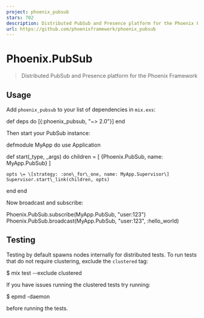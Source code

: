 ```yaml
---
project: phoenix_pubsub
stars: 702
description: Distributed PubSub and Presence platform for the Phoenix Framework
url: https://github.com/phoenixframework/phoenix_pubsub
---
```


Phoenix.PubSub
==============

> Distributed PubSub and Presence platform for the Phoenix Framework

Usage
-----

Add `phoenix_pubsub` to your list of dependencies in `mix.exs`:

def deps do
  \[{:phoenix\_pubsub, "~> 2.0"}\]
end

Then start your PubSub instance:

defmodule MyApp do
  use Application

  def start(\_type, \_args) do
    children \= \[
      {Phoenix.PubSub, name: MyApp.PubSub}
    \]

    opts \= \[strategy: :one\_for\_one, name: MyApp.Supervisor\]
    Supervisor.start\_link(children, opts)
  end
end

Now broadcast and subscribe:

Phoenix.PubSub.subscribe(MyApp.PubSub, "user:123")
Phoenix.PubSub.broadcast(MyApp.PubSub, "user:123", :hello\_world)

Testing
-------

Testing by default spawns nodes internally for distributed tests. To run tests that do not require clustering, exclude the `clustered` tag:

$ mix test --exclude clustered

If you have issues running the clustered tests try running:

$ epmd -daemon

before running the tests.
